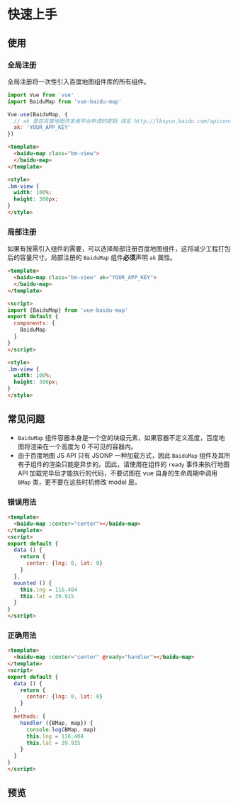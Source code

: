 # 快速上手

## 使用

### 全局注册

全局注册将一次性引入百度地图组件库的所有组件。

```javascript
import Vue from 'vue'
import BaiduMap from 'vue-baidu-map'

Vue.use(BaiduMap, {
  // ak 是在百度地图开发者平台申请的密钥 详见 http://lbsyun.baidu.com/apiconsole/key */
  ak: 'YOUR_APP_KEY'
})
```

```html
<template>
  <baidu-map class="bm-view">
  </baidu-map>
</template>

<style>
.bm-view {
  width: 100%;
  height: 300px;
}
</style>
```

### 局部注册

如果有按需引入组件的需要，可以选择局部注册百度地图组件，这将减少工程打包后的容量尺寸。局部注册的 `BaiduMap` 组件**必须**声明 `ak` 属性。

```html
<template>
  <baidu-map class="bm-view" ak="YOUR_APP_KEY">
  </baidu-map>
</template>

<script>
import {BaiduMap} from 'vue-baidu-map'
export default {
  components: {
    BaiduMap
  }
}
</script>

<style>
.bm-view {
  width: 100%;
  height: 300px;
}
</style>
```

## 常见问题

- `BaiduMap` 组件容器本身是一个空的块级元素，如果容器不定义高度，百度地图将渲染在一个高度为 0 不可见的容器内。
- 由于百度地图 JS API 只有 JSONP 一种加载方式，因此 `BaiduMap` 组件及其所有子组件的渲染只能是异步的。因此，请使用在组件的 `ready` 事件来执行地图 API 加载完毕后才能执行的代码，不要试图在 vue 自身的生命周期中调用 `BMap` 类，更不要在这些时机修改 model 层。

### 错误用法

```html
<template>
  <baidu-map :center="center"></baidu-map>
</template>
<script>
export default {
  data () {
    return {
      center: {lng: 0, lat: 0}
    }
  },
  mounted () {
    this.lng = 116.404
    this.lat = 39.915
  }
}
</script>
```

### 正确用法

```html
<template>
  <baidu-map :center="center" @ready="handler"></baidu-map>
</template>
<script>
export default {
  data () {
    return {
      center: {lng: 0, lat: 0}
    }
  },
  methods: {
    handler ({BMap, map}) {
      console.log(BMap, map)
      this.lng = 116.404
      this.lat = 39.915
    }
  }
}
</script>
```

## 预览
<doc-preview>
  <baidu-map class="map" center="北京">
  </baidu-map>
</doc-preview>
